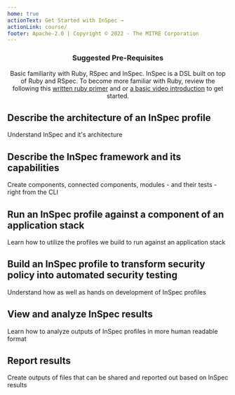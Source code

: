 ```yaml
---
home: true
actionText: Get Started with InSpec →
actionLink: course/
footer: Apache-2.0 | Copyright © 2022 - The MITRE Corporation
---
```


<div style="text-align: center">
  <Bit/>
  <h3><strong>Suggested Pre-Requisites</strong></h3><p>Basic familiarity with Ruby, RSpec and InSpec. InSpec is a DSL built on top of Ruby and RSpec. To become more familiar with Ruby, review the following this <a href="https://ruby-for-beginners.rubymonstas.org/">written ruby primer</a> and or <a href="https://www.youtube.com/watch?v=t_ispmWmdjY&vl=en">a basic video introduction</a> to get started.</p>
</div>

<div class="features">
  <div class="feature">
    <h2>Describe the architecture of an InSpec profile</h2>
    <p>Understand InSpec and it's architecture</p>
  </div>
  <div class="feature">
    <h2>Describe the InSpec framework and its capabilities</h2>
    <p>Create components, connected components, modules - and their tests - right from the CLI</p>
  </div>
  <div class="feature">
    <h2>Run an InSpec profile against a component of an application stack</h2>
    <p>Learn how to utilize the profiles we build to run against an application stack</p>
  </div>
  <div class="feature">
    <h2>Build an InSpec profile to transform security policy into automated security testing</h2>
    <p>Understand how as well as hands on development of InSpec profiles</p>
  </div>
  <div class="feature">
    <h2>View and analyze InSpec results</h2>
    <p>Learn how to analyze outputs of InSpec profiles in more human readable format</p>
  </div>
  <div class="feature">
    <h2>Report results</h2>
    <p>Create outputs of files that can be shared and reported out based on InSpec results</p>
  </div>
</div>
